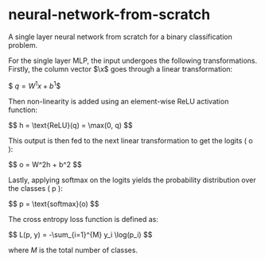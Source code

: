 # neural-network-from-scratch
A single layer neural network from scratch for a binary classification problem.

For the single layer MLP, the input undergoes the following transformations. Firstly, the column vector $\x$ goes through a linear transformation:

$$\
q = W^1x + b^1
\$$

Then non-linearity is added using an element-wise ReLU activation function:

\$$
h = \text{ReLU}(q) = \max(0, q)
\$$

This output is then fed to the next linear transformation to get the logits \( o \):

\$$
o = W^2h + b^2
\$$

Lastly, applying softmax on the logits yields the probability distribution over the classes \( p \):

\$$
p = \text{softmax}(o)
\$$

The cross entropy loss function is defined as:

\$$
L(p, y) = -\sum_{i=1}^{M} y_i \log(p_i)
\$$

where $M$ is the total number of classes.
